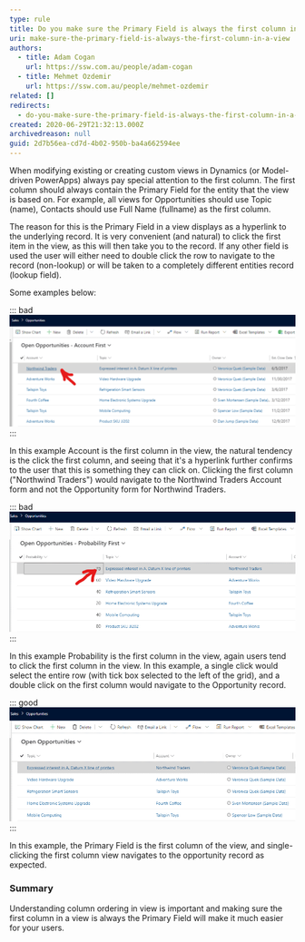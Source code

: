 ```yaml
---
type: rule
title: Do you make sure the Primary Field is always the first column in a view?
uri: make-sure-the-primary-field-is-always-the-first-column-in-a-view
authors:
  - title: Adam Cogan
    url: https://ssw.com.au/people/adam-cogan
  - title: Mehmet Ozdemir
    url: https://ssw.com.au/people/mehmet-ozdemir
related: []
redirects:
  - do-you-make-sure-the-primary-field-is-always-the-first-column-in-a-view
created: 2020-06-29T21:32:13.000Z
archivedreason: null
guid: 2d7b56ea-cd7d-4b02-950b-ba4a662594ee
---
```

When modifying existing or creating custom views in Dynamics (or Model-driven PowerApps) always pay special attention to the first column. The first column should always contain the Primary Field for the entity that the view is based on. For example, all views for Opportunities should use Topic (name), Contacts should use Full Name (fullname) as the first column.

The reason for this is the Primary Field in a view displays as a hyperlink to the underlying record. It is very convenient (and natural) to click the first item in the view, as this will then take you to the record. If any other field is used the user will either need to double click the row to navigate to the record (non-lookup) or will be taken to a completely different entities record (lookup field).

Some examples below:

<!--endintro-->

::: bad\
![Bad Example: A lookup field is the first column](bad-primary-field.png)\
:::

In this example Account is the first column in the view, the natural tendency is the click the first column, and seeing that it's a hyperlink further confirms to the user that this is something they can click on. Clicking the first column ("Northwind Traders") would navigate to the Northwind Traders Account form and not the Opportunity form for Northwind Traders.

::: bad\
![Bad Example: A regular field is the first column](bad-primary-field-2.png)\
:::

In this example Probability is the first column in the view, again users tend to click the first column in the view. In this example, a single click would select the entire row (with tick box selected to the left of the grid), and a double click on the first column would navigate to the Opportunity record.

::: good\
![Good Example: Primary Field is the first column](good-primary-field.png)\
:::

In this example, the Primary Field is the first column of the view, and single-clicking the first column view navigates to the opportunity record as expected.

### Summary

Understanding column ordering in view is important and making sure the first column in a view is always the Primary Field will make it much easier for your users.
